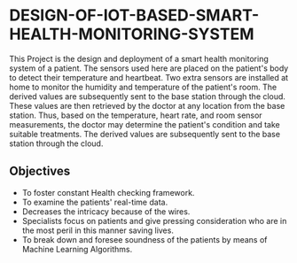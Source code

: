 # **DESIGN-OF-IOT-BASED-SMART-HEALTH-MONITORING-SYSTEM**
This Project is the design and deployment of a smart health monitoring system of a patient. 
The sensors used here are placed on the patient's body to detect their temperature and heartbeat. 
Two extra sensors are installed at home to monitor the humidity and temperature of the patient's room. 
The derived values are subsequently sent to the base station through the cloud. 
These values are then retrieved by the doctor at any location from the base station. 
Thus, based on the temperature, heart rate, and room sensor measurements, the doctor may determine the patient's condition and take suitable treatments.
The derived values are subsequently sent to the base station through the cloud.

## **Objectives**
* To foster constant Health checking framework.
* To examine the patients' real-time data.
* Decreases the intricacy because of the wires.
* Specialists focus on patients and give pressing consideration who are in the most peril in
this manner saving lives.
* To break down and foresee soundness of the patients by means of Machine Learning
Algorithms.
